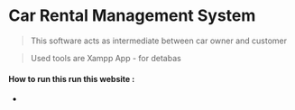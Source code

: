 # Car Rental Management System

> This  software acts as intermediate between car owner and customer

> Used tools are 
> Xampp App - for detabas

#### How to run this run this website :

*
